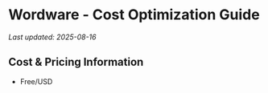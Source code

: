 # Wordware - Cost Optimization Guide

*Last updated: 2025-08-16*

## Cost & Pricing Information

- Free/USD

